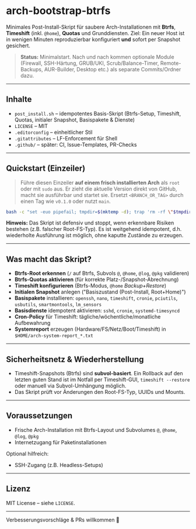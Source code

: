 # arch-bootstrap-btrfs

Minimales Post-Install-Skript für saubere Arch-Installationen mit **Btrfs**, **Timeshift** (inkl. `@home`), **Quotas** und Grunddiensten. Ziel: Ein neuer Host ist in wenigen Minuten reproduzierbar konfiguriert **und** sofort per Snapshot gesichert.

> **Status:** Minimalstart. Nach und nach kommen optionale Module (Firewall, SSH-Härtung, GRUB/UKI, Scrub/Balance-Timer, Remote-Backups, AUR-Builder, Desktop etc.) als separate Commits/Ordner dazu.

---

## Inhalte

* `post_install.sh` – idempotentes Basis-Skript (Btrfs-Setup, Timeshift, Quotas, initialer Snapshot, Basispakete & Dienste)
* `LICENSE` – MIT
* `.editorconfig` – einheitlicher Stil
* `.gitattributes` – LF-Enforcement für Shell
* `.github/` – später: CI, Issue-Templates, PR-Checks

---

## Quickstart (Einzeiler)

> Führe diesen Einzeiler **auf einem frisch installierten Arch** als `root` oder mit `sudo` aus. Er zieht die aktuelle Version direkt von GitHub, macht sie ausführbar und startet sie. Ersetzt `<BRANCH_OR_TAG>` durch einen Tag wie `v0.1.0` oder nutzt `main`.

```bash
bash -c "set -euo pipefail; tmpdir=$(mktemp -d); trap 'rm -rf \"$tmpdir\"' EXIT; cd \"$tmpdir\"; curl -fsSL https://raw.githubusercontent.com/<DEIN-USER>/arch-bootstrap-btrfs/<BRANCH_OR_TAG>/post_install.sh -o post_install.sh; chmod +x post_install.sh; sudo ./post_install.sh"
```

**Hinweis:** Das Skript ist defensiv und stoppt, wenn erkennbare Risiken bestehen (z.B. falscher Root-FS-Typ). Es ist weitgehend idempotent, d.h. wiederholte Ausführung ist möglich, ohne kaputte Zustände zu erzeugen.

---

## Was macht das Skript?

* **Btrfs-Root erkennen** (`/` auf Btrfs, Subvols `@`, `@home`, `@log`, `@pkg` validieren)
* **Btrfs-Quotas aktivieren** (für korrekte Platz-/Snapshot-Abrechnung)
* **Timeshift konfigurieren** (Btrfs-Modus, `@home` *Backup+Restore*)
* **Initialen Snapshot** anlegen ("Basiszustand (Post-Install, Root+Home)")
* **Basispakete** installieren: `openssh`, `nano`, `timeshift`, `cronie`, `pciutils`, `usbutils`, `smartmontools`, `lm_sensors`
* **Basisdienste** idempotent aktivieren: `sshd`, `cronie`, `systemd-timesyncd`
* **Cron-Policy** für Timeshift: tägliche/wöchentliche/monatliche Aufbewahrung
* **Systemreport** erzeugen (Hardware/FS/Netz/Boot/Timeshift) in `$HOME/arch-system-report_*.txt`

---

## Sicherheitsnetz & Wiederherstellung

* Timeshift-Snapshots (Btrfs) sind **subvol-basiert**. Ein Rollback auf den letzten guten Stand ist im Notfall per Timeshift-GUI, `timeshift --restore` oder manuell via Subvol-Umhängung möglich.
* Das Skript prüft vor Änderungen den Root-FS-Typ, UUIDs und Mounts.

---

## Voraussetzungen

* Frische Arch-Installation mit Btrfs-Layout und Subvolumes `@`, `@home`, `@log`, `@pkg`
* Internetzugang für Paketinstallationen

Optional hilfreich:

* SSH-Zugang (z.B. Headless-Setups)

---

## Lizenz

MIT License – siehe `LICENSE`.

---

Verbesserungsvorschläge & PRs willkommen 🙂

